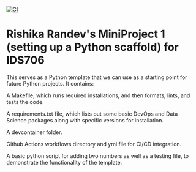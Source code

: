 [![CI](https://github.com/nogibjj/Rishika_Randev_MiniProject_1/actions/workflows/hello.yml/badge.svg)](https://github.com/nogibjj/Rishika_Randev_MiniProject_1/actions/workflows/hello.yml)

# Rishika Randev's MiniProject 1 (setting up a Python scaffold) for IDS706

This serves as a Python template that we can use as a starting point for future Python projects. It contains:

A Makefile, which runs required installations, and then formats, lints, and tests the code.

A requirements.txt file, which lists out some basic DevOps and Data Science packages along with specific versions for installation.

A devcontainer folder.

Github Actions workflows directory and yml file for CI/CD integration.

A basic python script for adding two numbers as well as a testing file, to demonstrate the functionality of the template.